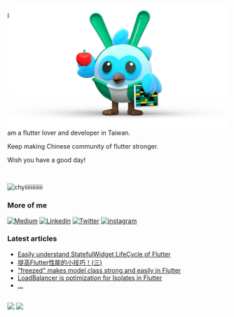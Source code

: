 <img align="right" width="500" src="dash.png" />

I am a flutter lover and developer in Taiwan. 

Keep making Chinese community of flutter stronger.

Wish you have a good day!

</br>

<p align="left"> <img src="https://komarev.com/ghpvc/?username=chyiiiiiiiiiiii&label=Views&color=blue&style=plastic&style=for-the-badge" alt="chyiiiiiiiiiiii" /> </p>


### More of me
<!-- [![Youtube](https://img.shields.io/badge/youtube-ff0000?style=for-the-badge&logo=youtube&logoColor=white)](https://www.youtube.com/user/a22601807/videos) -->
[![Medium](https://img.shields.io/badge/medium-fff?style=for-the-badge&logo=medium&logoColor=black)](https://yiichenhi.medium.com)
[![Linkedin](https://img.shields.io/badge/LinkedIn-0077B5?style=for-the-badge&logo=linkedin&logoColor=white)](https://www.linkedin.com/in/yiichenhi/) 
[![Twitter](https://img.shields.io/badge/Twitter-1DA1F2?style=for-the-badge&logo=twitter&logoColor=white)](https://twitter.com/yiichenhi)
[![instagram](https://img.shields.io/badge/instagram-C6317F?style=for-the-badge&logo=instagram&logoColor=white)](http://instagram.com/flutterluvr.yii/)

### Latest articles
- [Easily understand StatefulWidget LifeCycle of Flutter](https://yiichenhi.medium.com/easily-understand-statefulwidget-lifecycle-of-flutter-1064ec4ee11e)
- [提高Flutter性能的小技巧！(三)](https://ab20803.medium.com/%E6%8F%90%E9%AB%98flutter%E6%80%A7%E8%83%BD%E7%9A%84%E5%B0%8F%E6%8A%80%E5%B7%A7-%E4%B8%89-847f70a8dcbc)
- ["freezed" makes model class strong and easily in Flutter](https://ab20803.medium.com/freezed-makes-model-class-strong-and-easily-cf5388bb94b7)
- [LoadBalancer is optimization for Isolates in Flutter](https://ab20803.medium.com/%E5%84%AA%E5%8C%96-flutter-isolates-%E7%9A%84-loadbalancer-87ab57f210e4)
- [...](https://yiichenhi.medium.com/)

</br>

<div align="left">
  <img height="160" src="https://github-readme-stats.vercel.app/api/top-langs/?username=chyiiiiiiiiiiii&layout=compact" />
  <img height="160" src="https://github-readme-stats.vercel.app/api?username=chyiiiiiiiiiiii&hide=contribs" />
</div>

<!-- Links -->
[buy_me_a_coffee]: https://www.buymeacoffee.com/yiichenhi
[buy_me_a_coffee_badge]: https://img.buymeacoffee.com/button-api/?text=Sponsor&emoji=&slug=yiichenhi&button_colour=FFDD00&font_colour=000000&font_family=Cookie&outline_colour=000000&coffee_colour=ffffff&size=64

